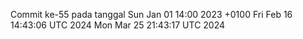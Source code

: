 Commit ke-55 pada tanggal Sun Jan 01 14:00 2023 +0100
Fri Feb 16 14:43:06 UTC 2024
Mon Mar 25 21:43:17 UTC 2024
